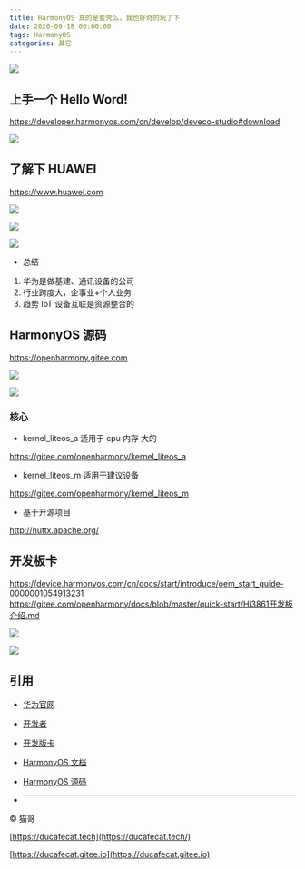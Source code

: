 ```yaml
---
title: HarmonyOS 真的是套壳么，我也好奇的玩了下
date: 2020-09-18 00:00:00
tags: HarmonyOS
categories: 其它
---
```


![](2020-09-18-14-32-16.png)

## 上手一个 Hello Word!

https://developer.harmonyos.com/cn/develop/deveco-studio#download

![](2020-09-18-14-20-01.png)

## 了解下 HUAWEI

https://www.huawei.com

![](2020-09-18-14-02-49.png)

![](2020-09-18-14-03-15.png)

![](2020-09-18-14-03-45.png)

- 总结

1. 华为是做基建、通讯设备的公司
2. 行业跨度大，企事业+个人业务
3. 趋势 IoT 设备互联是资源整合的

## HarmonyOS 源码

https://openharmony.gitee.com

![](2020-09-18-14-09-07.png)

![](2020-09-18-14-09-23.png)

### 核心

- kernel_liteos_a 适用于 cpu 内存 大的

https://gitee.com/openharmony/kernel_liteos_a

- kernel_liteos_m 适用于建议设备

https://gitee.com/openharmony/kernel_liteos_m

- 基于开源项目

http://nuttx.apache.org/

## 开发板卡

https://device.harmonyos.com/cn/docs/start/introduce/oem_start_guide-0000001054913231
https://gitee.com/openharmony/docs/blob/master/quick-start/Hi3861开发板介绍.md

![](2020-09-18-14-09-40.png)

![](2020-09-18-14-16-07.png)

## 引用

- [华为官网](https://www.huawei.com)
- [开发者](https://www.harmonyos.com/cn/develop)
- [开发版卡](https://device.harmonyos.com/cn/docs/start/introduce/oem_start_guide-0000001054913231)
- [HarmonyOS 文档](https://developer.harmonyos.com/cn/docs/documentation/doc-guides/harmonyos-overview-0000000000011903)
- [HarmonyOS 源码](https://openharmony.gitee.com/)

- ***

© 猫哥

[https://ducafecat.tech](https://ducafecat.tech/)

[https://ducafecat.gitee.io](https://ducafecat.gitee.io)
